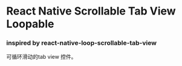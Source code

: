 # React Native Scrollable Tab View Loopable

### inspired by react-native-loop-scrollable-tab-view

可循环滑动的tab view 控件。


